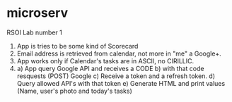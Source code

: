 # microserv
RSOI Lab number 1
1) App is tries to be some kind of Scorecard
2) Email address is retrieved from calendar, not more in "me" a Google+.
3) App works only if Calendar's tasks are in ASCII, no CIRILLIC.
4) a) App query Google API and receives a CODE
   b) with that code resquests (POST) Google
   c) Receive a token and a refresh token.
   d) Query allowed API's with that token
   e) Generate HTML and print values (Name, user's photo and today's tasks)
